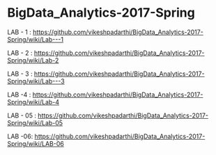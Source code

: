 # BigData_Analytics-2017-Spring

LAB - 1 : https://github.com/vikeshpadarthi/BigData_Analytics-2017-Spring/wiki/Lab---1

LAB - 2 : https://github.com/vikeshpadarthi/BigData_Analytics-2017-Spring/wiki/Lab-2

LAB - 3 : https://github.com/vikeshpadarthi/BigData_Analytics-2017-Spring/wiki/Lab---3

LAB -4 : https://github.com/vikeshpadarthi/BigData_Analytics-2017-Spring/wiki/Lab-4

LAB - 05 : https://github.com/vikeshpadarthi/BigData_Analytics-2017-Spring/wiki/Lab-05

LAB -06: https://github.com/vikeshpadarthi/BigData_Analytics-2017-Spring/wiki/LAB-06
